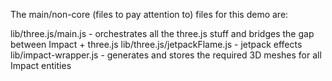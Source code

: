 The main/non-core (files to pay attention to) files for this demo are:

lib/three.js/main.js - orchestrates all the three.js stuff and bridges the gap between Impact + three.js
lib/three.js/jetpackFlame.js - jetpack effects
lib/impact-wrapper.js - generates and stores the required 3D meshes for all Impact entities


